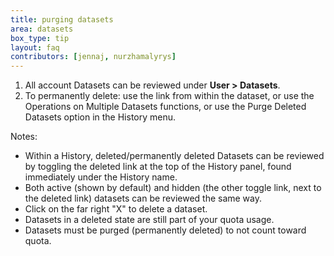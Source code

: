```yaml
---
title: purging datasets
area: datasets     
box_type: tip        
layout: faq        
contributors: [jennaj, nurzhamalyrys] 
---
```


1. All account Datasets can be reviewed under **User > Datasets**.
2. To permanently delete: use the link from within the dataset, or use the Operations on Multiple Datasets functions, or use the Purge Deleted Datasets option in the History menu.

Notes:
- Within a History, deleted/permanently deleted Datasets can be reviewed by toggling the deleted link at the top of the History panel, found immediately under the History name.
- Both active (shown by default) and hidden (the other toggle link, next to the deleted link) datasets can be reviewed the same way.
- Click on the far right "X" to delete a dataset.
- Datasets in a deleted state are still part of your quota usage.
- Datasets must be purged (permanently deleted) to not count toward quota.
